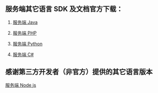 ##  服务端其它语言 SDK 及文档官方下载：

1. [服务端 Java]()

2. [服务端 PHP]()

3. [服务端 Python]()

4. [服务端 C#]()

## 感谢第三方开发者（非官方）提供的其它语言版本

[服务端 Node js]()